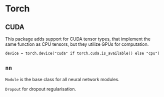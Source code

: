 # Torch

## CUDA

This package adds support for CUDA tensor types, that implement the same function as CPU tensors, but they utilize GPUs for computation.

`device = torch.device("cuda" if torch.cuda.is_available() else "cpu")`



## `nn`

`Module` is the base class for all neural network modules.

`Dropout` for dropout regularisation.